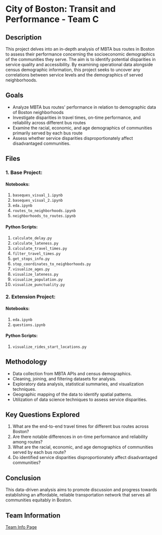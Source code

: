# City of Boston: Transit and Performance - Team C

## Description
This project delves into an in-depth analysis of MBTA bus routes in Boston to assess their performance concerning the socioeconomic demographics of the communities they serve. The aim is to identify potential disparities in service quality and accessibility. By examining operational data alongside census demographic information, this project seeks to uncover any correlations between service levels and the demographics of served neighborhoods.

## Goals
- Analyze MBTA bus routes' performance in relation to demographic data of Boston neighborhoods
- Investigate disparities in travel times, on-time performance, and reliability across different bus routes
- Examine the racial, economic, and age demographics of communities primarily served by each bus route
- Assess whether service disparities disproportionately affect disadvantaged communities.

## Files

### 1. Base Project:
#### Notebooks:
1. `baseques_visual_1.ipynb`
2. `baseques_visual_2.ipynb`
3. `eda.ipynb`
4. `routes_to_neighborhoods.ipynb`
5. `neighborhoods_to_routes.ipynb`

#### Python Scripts:
1. `calculate_delay.py`
2. `calculate_lateness.py`
3. `calculate_travel_times.py`
4. `filter_travel_times.py`
5. `get_stops_info.py`
6. `stop_coordinates_to_neighborhoods.py`
7. `visualize_ages.py`
8. `visualize_lateness.py`
9. `visualize_population.py`
10. `visualize_punctuality.py`

### 2. Extension Project:
#### Notebooks:
1. `eda.ipynb`
2. `questions.ipynb`

#### Python Scripts:
1. `visualize_rides_start_locations.py`

## Methodology
- Data collection from MBTA APIs and census demographics.
- Cleaning, joining, and filtering datasets for analysis.
- Exploratory data analysis, statistical summaries, and visualization techniques.
- Geographic mapping of the data to identify spatial patterns.
- Utilization of data science techniques to assess service disparities.

## Key Questions Explored
1. What are the end-to-end travel times for different bus routes across Boston?
2. Are there notable differences in on-time performance and reliability among routes?
3. What are the racial, economic, and age demographics of communities served by each bus route?
4. Do identified service disparities disproportionately affect disadvantaged communities?

## Conclusion
This data-driven analysis aims to promote discussion and progress towards establishing an affordable, reliable transportation network that serves all communities equitably in Boston.

## Team Information
[Team Info Page](team-info-page)